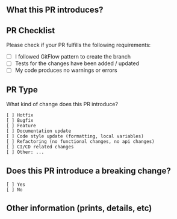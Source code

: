 ## What this PR introduces?

<!-- Please, includes a description of this pull request -->

## PR Checklist

Please check if your PR fulfills the following requirements:

- [ ] I followed GitFlow pattern to create the branch
- [ ] Tests for the changes have been added / updated
- [ ] My code produces no warnings or errors

## PR Type

What kind of change does this PR introduce?

```
[ ] Hotfix
[ ] Bugfix
[ ] Feature
[ ] Documentation update
[ ] Code style update (formatting, local variables)
[ ] Refactoring (no functional changes, no api changes)
[ ] CI/CD related changes
[ ] Other: ...
```

## Does this PR introduce a breaking change?

```
[ ] Yes
[ ] No
```

<!-- If this PR contains a breaking change, please describe the impact and migration path for existing applications below. -->

## Other information (prints, details, etc)
